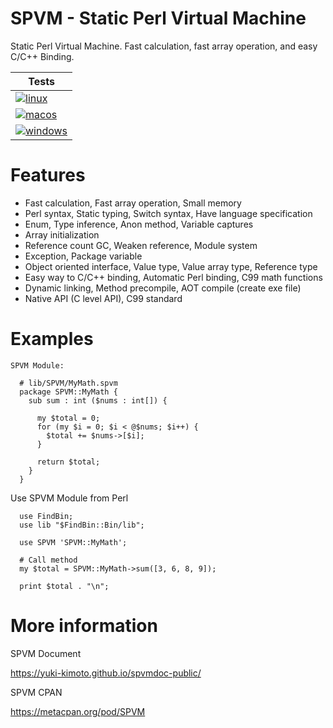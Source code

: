 # SPVM - Static Perl Virtual Machine

Static Perl Virtual Machine. Fast calculation, fast array operation, and easy C/C++ Binding.

|                                                                            Tests                                                                             |
|--------------------------------------------------------------------------------------------------------------------------------------------------------------|
| [![linux](https://github.com/yuki-kimoto/SPVM/actions/workflows/linux.yml/badge.svg)](https://github.com/yuki-kimoto/SPVM/actions/workflows/linux.yml)       |
| [![macos](https://github.com/yuki-kimoto/SPVM/actions/workflows/macos.yml/badge.svg)](https://github.com/yuki-kimoto/SPVM/actions/workflows/macos.yml)       |
| [![windows](https://github.com/yuki-kimoto/SPVM/actions/workflows/windows.yml/badge.svg)](https://github.com/yuki-kimoto/SPVM/actions/workflows/windows.yml) |


# Features

* Fast calculation, Fast array operation, Small memory
* Perl syntax, Static typing, Switch syntax, Have language specification
* Enum, Type inference, Anon method, Variable captures
* Array initialization
* Reference count GC, Weaken reference, Module system
* Exception, Package variable
* Object oriented interface, Value type, Value array type, Reference type
* Easy way to C/C++ binding, Automatic Perl binding, C99 math functions
* Dynamic linking, Method precompile, AOT compile (create exe file)
* Native API (C level API), C99 standard

# Examples

```
SPVM Module:

  # lib/SPVM/MyMath.spvm
  package SPVM::MyMath {
    sub sum : int ($nums : int[]) {
      
      my $total = 0;
      for (my $i = 0; $i < @$nums; $i++) {
        $total += $nums->[$i];
      }
      
      return $total;
    }
  }
```

Use SPVM Module from Perl

```
  use FindBin;
  use lib "$FindBin::Bin/lib";
  
  use SPVM 'SPVM::MyMath';
  
  # Call method
  my $total = SPVM::MyMath->sum([3, 6, 8, 9]);
  
  print $total . "\n";
```

# More information

SPVM Document

https://yuki-kimoto.github.io/spvmdoc-public/

SPVM CPAN

https://metacpan.org/pod/SPVM

